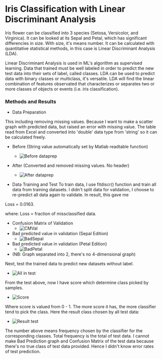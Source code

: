 # Iris Classification with Linear Discriminant Analysis

Iris flower can be classified into 3 species (Setosa, Versicolor, and Virginica). It can be looked at its Sepal and Petal, which has significant differencies in size. With size, it's means number. It can be calculated with quantitative statistical methods, in this case is Linear Discriminant Analysis (LDA).

Linear Discriminant Analysis is used in ML's algorithm as supervised learning. Data that trained must be well labeled in order to predict the new test data into their sets of label, called classes. LDA can be used to predict data with binary classes or multiclass, it's versatile. LDA will find the linear combination of features observated that characterizes or separates two or more classes of objects or events (i.e. iris classification).

### Methods and Results

- Data Preparation

This including removing missing values. Because I want to make a scatter graph with predicted data, but raised an error with missing value.
The table read from Excel and converted into 'double' data type from 'string' so it can be calculated freely.
   - Before (String value automatically set by Matlab readtable function)
     - ![Before dataprep](https://user-images.githubusercontent.com/66581100/123330928-d44c0900-d568-11eb-8688-6eed33a1c58b.png)
   - After (Converted and removed missing values. No header)
     - ![After dataprep](https://user-images.githubusercontent.com/66581100/123331431-7cfa6880-d569-11eb-90da-321c3b3425d0.png)

- Data Training and Test
To train data, I use fitdiscr() function and train all data from training datasets. I didn't split data for validation, I choose to re-predict all data again to validate.
In result, this gave me 

Loss = 0.0163. 

where: Loss = fraction of missclassified data.

  - Confusion Matrix of Validation
    - ![CMVal](https://user-images.githubusercontent.com/66581100/123334164-e465e780-d56c-11eb-9c75-7bc3f8e5f7d9.png)
  - Bad predicted value in validation (Sepal Edition) 
    - ![BadSepal](https://user-images.githubusercontent.com/66581100/123334297-12e3c280-d56d-11eb-8f31-58a65a28d42d.png)
  - Bad predicted value in validation (Petal Edition)
    - ![BadPetal](https://user-images.githubusercontent.com/66581100/123334351-2b53dd00-d56d-11eb-9117-eb22417fa314.png)
  - (NB: Graph separated into 2, there's no 4-dimensional graph)


Next, test the trained data to predict new datasets without label.
- ![All in test](https://user-images.githubusercontent.com/66581100/123332172-5ee13800-d56a-11eb-95de-688352c35a6a.png)

From the test above, now I have score which determine class picked by samples.
- ![Score](https://user-images.githubusercontent.com/66581100/123338626-622cf180-d573-11eb-933e-66e2bdc8858e.png)

Where score is valued from 0 - 1. The more score it has, the more classifier tend to pick the class.
Here the result class chosen by all test data:
- ![Result test](https://user-images.githubusercontent.com/66581100/123339044-1169c880-d574-11eb-92ab-6ddd76fc20c6.png)

The number above means frequency chosen by the classifier for the corresponding classes. Total frequency is the total of test data.
I cannot make Bad Prediction graph and Confusion Matrix of the test data because there's no true class of test data provided. Hence I didn't know error rates of test prediction.
